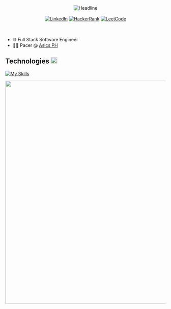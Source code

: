 <div>
  <div align=center>
    <img src="https://readme-typing-svg.herokuapp.com?font=Helvetica&size=25&color=FFFFFF&duration=2500&pause=500&size=32&center=true&vCenter=true&width=600&height=50&lines=I'm+Francis+Aguilar;I'm+an+Entrepreneur;A+Fullstack+Software+Engineer;and+a+Tech+Geek" alt="Headline"/>
  </div>
  <br>
  <div align=center>
    <a href="https://www.linkedin.com/in/francisaguilar21/"><img src="https://img.shields.io/badge/linkedin-%230077B5.svg?style=for-the-badge&logo=linkedin&logoColor=white" alt="LinkedIn"/></a>
    <a href="https://www.hackerrank.com/profile/francis_aguilar1"><img src="https://img.shields.io/badge/-Hackerrank-2EC866?style=for-the-badge&logo=HackerRank&logoColor=white" alt="HackerRank"></a>
    <a href="https://leetcode.com/francisaguilar21"><img src="https://img.shields.io/badge/LeetCode-000000?style=for-the-badge&logo=LeetCode&logoColor=#d16c06" alt="LeetCode"></a>
  </div>
  <br>
  <!-- <div align=center>
    <a href="https://github.com/francisaguilar21">
      <img src="https://komarev.com/ghpvc/?username=francisaguilar21&label=Profile%20Views&color=0e75b6&style=flat" alt="francisaguilar21"/>
    </a>
  </div> -->
  <div align=left>
      <br>
      <ul>
          <li>🌐 Full Stack Software Engineer</li>
          <li>🏃‍♂️ Pacer @ <a href="https://www.asics.com/ph/en-ph/mk/running-club">Asics PH</a></li>
      </ul>
  </div>
  <div alighn=left>
    <h2>Technologies <img src="https://media2.giphy.com/media/QssGEmpkyEOhBCb7e1/giphy.gif?cid=ecf05e47a0n3gi1bfqntqmob8g9aid1oyj2wr3ds3mg700bl&rid=giphy.gif" width=20px></h2>  

  </div>
</div>

[![My Skills](https://skillicons.dev/icons?i=azure,aws,gcp,firebase,vercel,supabase,postgresql,mysql,git,github,githubactions,cs,dotnet,angular,nestjs,express,nodejs,react,nextjs,discord,postman,visualstudio,vscode,ts,js,html,css,bootstrap,postman)](https://skillicons.dev)

<a href="https://github.com/devxb/gitanimals">
  <img
    src="https://render.gitanimals.org/farms/francisaguilar21"
    width="1000"
    height="700"
  />
</a>
